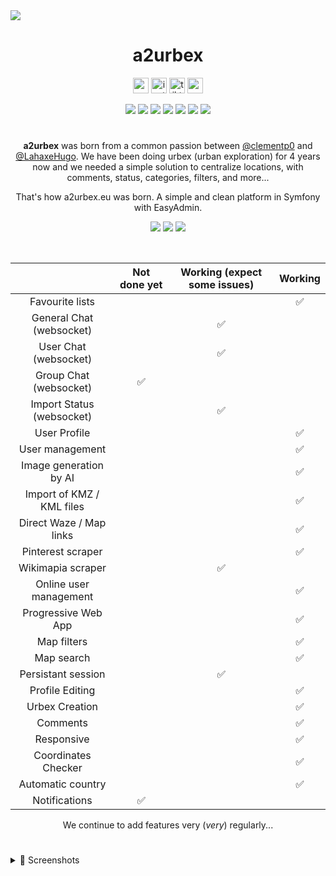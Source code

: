 <img src="https://media.discordapp.net/attachments/778932989693526038/1122529904043491564/banner.png">
<h1 align="center">a2urbex</h1>
<p align="center">
  <a href="https://a2urbex.eu" target="_blank"><img alt="website" src="https://img.shields.io/badge/a2urbex-1C1C1C?style=flat-square&logo=About.me&logoColor=white" height="25"></a>
  <a href="https://instagram.com/a2urbex" target="_blank"><img alt="instagram" src="https://img.shields.io/badge/Instagram-E4405F?style=flat-square&logo=instagram&logoColor=white" height="25"></a>
  <a href="https://www.tiktok.com/@a2urbex" target="_blank"><img alt="tiktok" src="https://img.shields.io/badge/TikTok-EF2950?style=flat-square&logo=tiktok&logoColor=white" height="25"></a>
  <a href="mailto:contact@a2urbex.eu" target="_blank"><img alt="mail" src="https://img.shields.io/badge/Contact-1C1C1C?style=flat-square&logo=gmail&logoColor=white" height="25"></a>
</p>
<p align="center">
  <a href="https://a2urbex.eu" target="_blank"><img src="https://img.shields.io/website.svg?label=a2urbex&down_color=red&down_message=down&up_color=green&up_message=up&url=http%3A%2F%2Fa2urbex.eu"></a>
  <img src="https://img.shields.io/github/last-commit/clementp0/a2urbex/main">
  <img src="https://img.shields.io/github/contributors/clementp0/a2urbex">
  <img src="https://img.shields.io/github/languages/count/clementp0/a2urbex">
  <img src="https://img.shields.io/github/languages/top/clementp0/a2urbex">
  <img src="https://img.shields.io/github/repo-size/clementp0/a2urbex">
  <img src="https://img.shields.io/github/languages/code-size/clementp0/a2urbex">
</p>
<h1></h1>
<p align="center">
<b>a2urbex</b> was born from a common passion between <a href="https://github.com/clementp0">@clementp0</a> and <a href="https://github.com/LahaxeHugo">@LahaxeHugo</a>. We have been doing urbex (urban exploration) for 4 years now and we needed a simple solution to centralize locations, with comments, status, categories, filters, and more... 
</p>
<p align="center">That's how a2urbex.eu was born. A simple and clean platform in Symfony with EasyAdmin.</p>
<p align="center">
  <img src="https://img.shields.io/github/package-json/dependency-version/clementp0/a2urbex/webpack">
  <img src="https://img.shields.io/badge/symfony-5.4-blue">
  <img src="https://img.shields.io/badge/easyadmin-4.0.7-blue">
</p>
<br>
<table align="center">
  <thead>
    <tr>
      <th></th>
      <th>Not done yet</th>
      <th>Working <i">(expect some issues)</i></th>
      <th>Working</th>
    </tr>
  </thead>
<tbody align="center">
   <tr>
      <td>Favourite lists</td>
      <td></td>
      <td></td>
      <td>✅</td>
   </tr>
   <tr>
      <td>General Chat (websocket)</td>
      <td></td>
      <td>✅</td>
      <td></td>
   </tr>
   <tr>
      <td>User Chat (websocket)</td>
      <td></td>
      <td>✅</td>
      <td></td>
   </tr>
   <tr>
      <td>Group Chat (websocket)</td>
      <td>✅</td>
      <td></td>
      <td></td>
   </tr>
   <tr>
      <td>Import Status (websocket)</td>
      <td></td>
      <td>✅</td>
      <td></td>
   </tr>
   <tr>
      <td>User Profile</td>
      <td></td>
      <td></td>
      <td>✅</td>
   </tr>
   <tr>
      <td>User management</td>
      <td></td>
      <td></td>
      <td>✅</td>
   </tr>
   <tr>
      <td>Image generation by AI</td>
      <td></td>
      <td></td>
      <td>✅</td>
   </tr>
   <tr>
      <td>Import of KMZ / KML files</td>
      <td></td>
      <td></td>
      <td>✅</td>
   </tr>
   <tr>
      <td>Direct Waze / Map links</td>
      <td></td>
      <td></td>
      <td>✅</td>
   </tr>
   <tr>
      <td>Pinterest scraper</td>
      <td></td>
      <td></td>
      <td>✅</td>
   </tr>
   <tr>
      <td>Wikimapia scraper</td>
      <td></td>
      <td>✅</td>
      <td></td>
   </tr>
   <tr>
      <td>Online user management</td>
      <td></td>
      <td></td>
      <td>✅</td>
   </tr>
   <tr>
      <td>Progressive Web App</td>
      <td></td>
      <td></td>
      <td>✅</td>
   </tr>
   <tr>
      <td>Map filters</td>
      <td></td>
      <td></td>
      <td>✅</td>
   </tr>
   <tr>
      <td>Map search</td>
      <td></td>
      <td></td>
      <td>✅</td>
   </tr>
   <tr>
      <td>Persistant session</td>
      <td></td>
      <td>✅</td>
      <td></td>
   </tr>
   <tr>
      <td>Profile Editing</td>
      <td></td>
      <td></td>
      <td>✅</td>
   </tr>
   <tr>
      <td>Urbex Creation</td>
      <td></td>
      <td></td>
      <td>✅</td>
   </tr>
   <tr>
      <td>Comments</td>
      <td></td>
      <td></td>
      <td>✅</td>
   </tr>
   <tr>
      <td>Responsive</td>
      <td></td>
      <td></td>
      <td>✅</td>
   </tr>
   <tr>
      <td>Coordinates Checker</td>
      <td></td>
      <td></td>
      <td>✅</td>
   </tr>
   <tr>
      <td>Automatic country</td>
      <td></td>
      <td></td>
      <td>✅</td>
   </tr>
   <tr>
      <td>Notifications</td>
      <td>✅</td>
      <td></td>
      <td></td>
   </tr>
</tbody>
</table>

<p align="center">We continue to add features very (<i>very</i>) regularly... </p>
<h1></h1>
<details>
  <summary>👀 Screenshots </summary>
  <br>
  <p>🏠 Home Page</p>
  <img src="https://media.discordapp.net/attachments/778932989693526038/1122526185449082930/homepage.png">
    <h1></h1>
  <p>✔️ Home</p>
  <img src="https://media.discordapp.net/attachments/778932989693526038/1122523838832451726/home.png">
    <h1></h1>
  <p>➕ Add</p>
  <img src="https://media.discordapp.net/attachments/778932989693526038/1122523901314990090/add.png">
    <h1></h1>
  <p>🗺️ Map</p>
  <img src="https://media.discordapp.net/attachments/778932989693526038/1122523872529494036/map.png">
    <h1></h1>
  <p>👤 User profile</p>
  <img src="https://media.discordapp.net/attachments/778932989693526038/1122523872818896896/profile.png">
    <h1></h1>
  <p>👥 Friend(s) list</p>
  <img src="https://media.discordapp.net/attachments/778932989693526038/1122523903072411738/friends.png">
    <h1></h1>
  <p>🧡 Favorites list</p>
  <img src="https://media.discordapp.net/attachments/778932989693526038/1122523902397120672/favorites.png">
    <h1></h1>
  <p>💬 Chats</p>
  <img src="https://media.discordapp.net/attachments/778932989693526038/1122523902023839834/chat.png">
    <h1></h1>
  <p>⚙️ Admin</p>
  <img src="https://media.discordapp.net/attachments/778932989693526038/1122523901684097185/admin.png">
</details>
